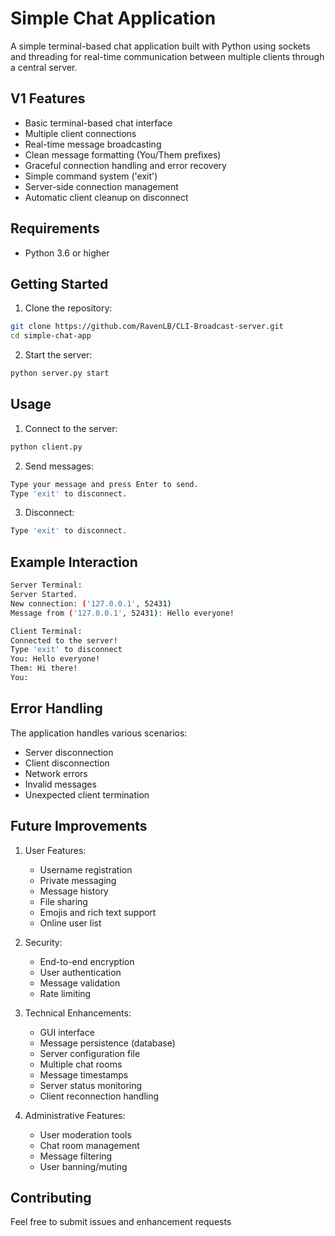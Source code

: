 # Simple Chat Application

A simple terminal-based chat application built with Python using sockets and threading for real-time communication between multiple clients through a central server.

## V1 Features

- Basic terminal-based chat interface
- Multiple client connections
- Real-time message broadcasting
- Clean message formatting (You/Them prefixes)
- Graceful connection handling and error recovery
- Simple command system ('exit')
- Server-side connection management
- Automatic client cleanup on disconnect

## Requirements

- Python 3.6 or higher

## Getting Started

1. Clone the repository:

```bash
git clone https://github.com/RavenLB/CLI-Broadcast-server.git
cd simple-chat-app
```

2. Start the server:

```bash
python server.py start
```

## Usage

1. Connect to the server:

```bash
python client.py
```

2. Send messages:

```bash
Type your message and press Enter to send.
Type 'exit' to disconnect.
```

3. Disconnect:

```bash
Type 'exit' to disconnect.
```

## Example Interaction

```bash
Server Terminal:
Server Started.
New connection: ('127.0.0.1', 52431)
Message from ('127.0.0.1', 52431): Hello everyone!

Client Terminal:
Connected to the server!
Type 'exit' to disconnect
You: Hello everyone!
Them: Hi there!
You:
```

## Error Handling

The application handles various scenarios:
- Server disconnection
- Client disconnection
- Network errors
- Invalid messages
- Unexpected client termination

## Future Improvements

1. User Features:
   - Username registration
   - Private messaging
   - Message history
   - File sharing
   - Emojis and rich text support
   - Online user list

2. Security:
   - End-to-end encryption
   - User authentication
   - Message validation
   - Rate limiting

3. Technical Enhancements:
   - GUI interface
   - Message persistence (database)
   - Server configuration file
   - Multiple chat rooms
   - Message timestamps
   - Server status monitoring
   - Client reconnection handling

4. Administrative Features:
   - User moderation tools
   - Chat room management
   - Message filtering
   - User banning/muting

## Contributing

Feel free to submit issues and enhancement requests